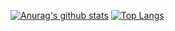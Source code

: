 [![Anurag's github stats](https://github-readme-stats.vercel.app/api?username=tomicakr&count_private=true&show_icons=true&theme=merko)]()
[![Top Langs](https://github-readme-stats.vercel.app/api/top-langs/?username=tomicakr&layout=compact&langs_count=6)]()
